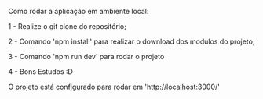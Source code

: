 Como rodar a aplicação em ambiente local:

1 - Realize o git clone do repositório;

2 - Comando 'npm install' para realizar o download dos modulos do projeto;

3 - Comando 'npm run dev' para rodar o projeto

4 - Bons Estudos :D

O projeto está configurado para rodar em 'http://localhost:3000/'
